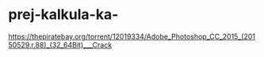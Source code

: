 # prej-kalkula-ka-



https://thepiratebay.org/torrent/12019334/Adobe_Photoshop_CC_2015_(20150529.r.88)_(32_64Bit)___Crack
